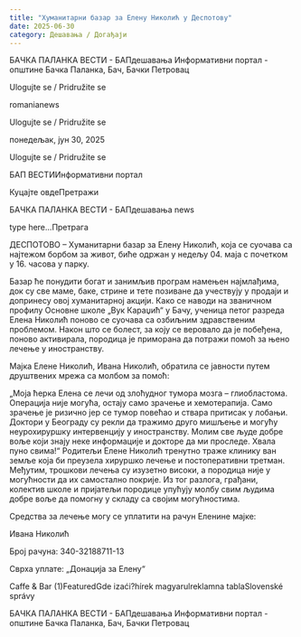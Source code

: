 ```yaml
---
title: "Хуманитарни базар за Елену Николић у Деспотову"
date: 2025-06-30
category: Дешавања / Догађаји
---
```


БАЧКА ПАЛАНКА ВЕСТИ - БАПдешавања Информативни портал - општине Бачка Паланка, Бач, Бачки Петровац

Ulogujte se / Pridružite se

romanianews

Ulogujte se / Pridružite se

понедељак, јун 30, 2025

Ulogujte se / Pridružite se

БАП ВЕСТИИнформативни портал

Куцајте овдеПретражи

БАЧКА ПАЛАНКА ВЕСТИ - БАПдешавања news

type here...Претрага

ДЕСПОТОВО – Хуманитарни базар за Елену Николић, која се суочава са најтежом борбом за живот, биће одржан у недељу 04. маја с почетком у 16. часова у парку.

Базар ће понудити богат и занимљив програм намењен најмлађима, док су све маме, баке, стрине и тете позиване да учествују у продаји и допринесу овој хуманитарној акцији.
Како се наводи на званичном профилу Основне школе „Вук Караџић“ у Бачу, ученица петог разреда Елена Николић поново се суочава са озбиљним здравственим проблемом. Након што се болест, за коју се веровало да је побеђена, поново активирала, породица је приморана да потражи помоћ за њено лечење у иностранству.


Мајка Елене Николић, Ивана Николић, обратила се јавности путем друштвених мрежа са молбом за помоћ:


„Моја ћерка Елена се лечи од злоћудног тумора мозга – глиобластома. Операција није могућа, остају само зрачење и хемотерапија. Само зрачење је ризично јер се тумор повећао и ствара притисак у лобањи. Доктори у Београду су рекли да тражимо друго мишљење и могућу неурохируршку интервенцију у иностранству. Молим све људе добре воље који знају неке информације и докторе да ми проследе. Хвала пуно свима!“
Родитељи Елене Николић тренутно траже клинику ван земље која би преузела хируршко лечење и постоперативни третман. Међутим, трошкови лечења су изузетно високи, а породица није у могућности да их самостално покрије. Из тог разлога, грађани, колектив школе и пријатељи породице упућују молбу свим људима добре воље да помогну у складу са својим могућностима.


Средства за лечење могу се уплатити на рачун Еленине мајке:


Ивана Николић


Број рачуна: 340-32188711-13


Сврха уплате: „Донација за Елену“

Caffe & Bar (1)FeaturedGde izaći?hírek magyarulreklamna tablaSlovenské správy

БАЧКА ПАЛАНКА ВЕСТИ - БАПдешавања Информативни портал - општине Бачка Паланка, Бач, Бачки Петровац
